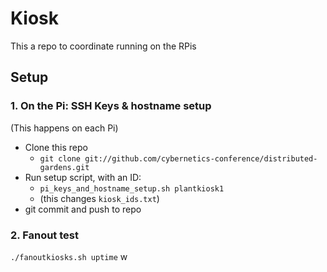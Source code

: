 # Kiosk

This a repo to coordinate running on the RPis

## Setup

### 1. On the Pi: SSH Keys & hostname setup

(This happens on each Pi)
- Clone this repo
  - `git clone git://github.com/cybernetics-conference/distributed-gardens.git`
- Run setup script, with an ID:
  - `pi_keys_and_hostname_setup.sh plantkiosk1` 
  - (this changes `kiosk_ids.txt`)
- git commit and push to repo 

### 2. Fanout test

`./fanoutkiosks.sh uptime` w
